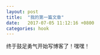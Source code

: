 ```yaml
---
layout: post
title:  "我的第一篇文章"
date:   2017-07-05 11:12:16 +0800
categories: hook
---
```


终于鼓足勇气开始写博客了！嘿嘿！